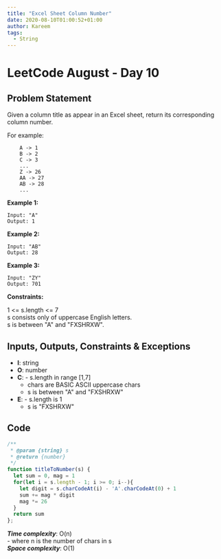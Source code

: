 ```yaml
---
title: "Excel Sheet Column Number"
date: 2020-08-10T01:00:52+01:00
author: Kareem
tags:
  - String
---
```


<!-- LeetCode month and day here -->
# LeetCode August - Day 10

## Problem Statement

Given a column title as appear in an Excel sheet, return its corresponding column number.

For example:
```
    A -> 1
    B -> 2
    C -> 3
    ...
    Z -> 26
    AA -> 27
    AB -> 28 
    ...
```
**Example 1:**
```
Input: "A"
Output: 1
```
**Example 2:**
```
Input: "AB"
Output: 28
```
**Example 3:**
```
Input: "ZY"
Output: 701
```
**Constraints:**

1 <= s.length <= 7\
s consists only of uppercase English letters.\
s is between "A" and "FXSHRXW".

## Inputs, Outputs, Constraints & Exceptions
- **I**: string
- **O**: number
- **C**: - s.length in range [1,7]
  - chars are BASIC ASCII uppercase chars
  - s is between "A" and "FXSHRXW"
- **E**: - s.length is 1
  - s is "FXSHRXW"

## Code

```js
/**
 * @param {string} s
 * @return {number}
 */
function titleToNumber(s) {
  let sum = 0, mag = 1
  for(let i = s.length - 1; i >= 0; i--){
    let digit = s.charCodeAt(i) - 'A'.charCodeAt(0) + 1
    sum += mag * digit
    mag *= 26
  }
  return sum
};
```

**_Time complexity_**: O(n)\
\- where n is the number of chars in s\
**_Space complexity_**: O(1)